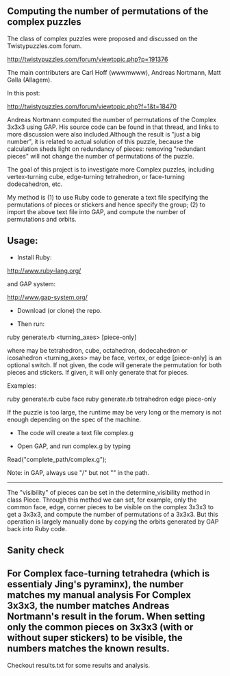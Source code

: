 Computing the number of permutations of the complex puzzles
-------

The class of complex puzzles were proposed and discussed on the Twistypuzzles.com forum.

http://twistypuzzles.com/forum/viewtopic.php?p=191376

The main contributers are Carl Hoff (wwwmwww), Andreas Nortmann, Matt Galla (Allagem). 

In this post:

http://twistypuzzles.com/forum/viewtopic.php?f=1&t=18470

Andreas Nortmann computed the number of permutations of the Complex 3x3x3 using GAP. His source code can be found in that thread, and links to more discussion were also included.Although the result is "just a big number", it is related to actual solution of this puzzle, because the calculation sheds light on redundancy of pieces: removing "redundant pieces" will not change the number of permutations of the puzzle. 

The goal of this project is to investigate more Complex puzzles, including vertex-turning cube, edge-turning tetrahedron, or face-turning dodecahedron, etc.

My method is 
(1) to use Ruby code to generate a text file specifying the permutations of pieces or stickers and hence specify the group;
(2) to import the above text file into GAP, and compute the number of permutations and orbits.


Usage:
-------
- Install Ruby:

http://www.ruby-lang.org/

and GAP system:

http://www.gap-system.org/

- Download (or clone) the repo. 

- Then run:

ruby generate.rb <shape> <turning_axes> [piece-only]

where <shape> may be tetrahedron, cube, octahedron, dodecahedron or icosahedron
<turning_axes> may be face, vertex, or edge
[piece-only] is an optional switch. If not given, the code will generate the permutation for both pieces and stickers. If given, it will only generate that for pieces.

Examples:

ruby generate.rb cube face
ruby generate.rb tetrahedron edge piece-only

If the puzzle is too large, the runtime may be very long or the memory is not enough depending on the spec of the machine.

- The code will create a text file complex.g

- Open GAP, and run complex.g by typing

Read("complete_path/complex.g");

Note: in GAP, always use "/" but not "\" in the path.

------------
The "visibility" of pieces can be set in the determine_visibility method in class Piece. Through this method we can set, for example, only the common face, edge, corner pieces to be visible on the complex 3x3x3 to get a 3x3x3, and compute the number of permutations of a 3x3x3. But this operation is largely manually done by copying the orbits generated by GAP back into Ruby code.


Sanity check
------------
For Complex face-turning tetrahedra (which is essentialy Jing's pyraminx), the number matches my manual analysis
For Complex 3x3x3, the number matches Andreas Nortmann's result in the forum.
When setting only the common pieces on 3x3x3 (with or without super stickers) to be visible, the numbers matches the known results.
------------
Checkout results.txt for some results and analysis.
